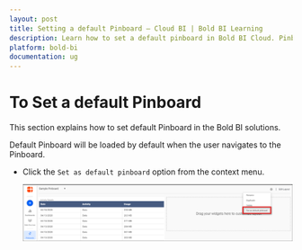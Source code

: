 ```yaml
---
layout: post
title: Setting a default Pinboard – Cloud BI | Bold BI Learning
description: Learn how to set a default pinboard in Bold BI Cloud. Pinboard is a collection of widgets from various dashboards pinned to it.
platform: bold-bi
documentation: ug
---
```


# To Set a default Pinboard

This section explains how to set default Pinboard in the Bold BI solutions.

Default Pinboard will be loaded by default when the user navigates to the Pinboard.

* Click the `Set as default pinboard` option from the context menu.

    ![Default Pinboard Option](/static/assets/cloud/managing-resources/manage-pinboards/images/default-pinboard-option.png)
